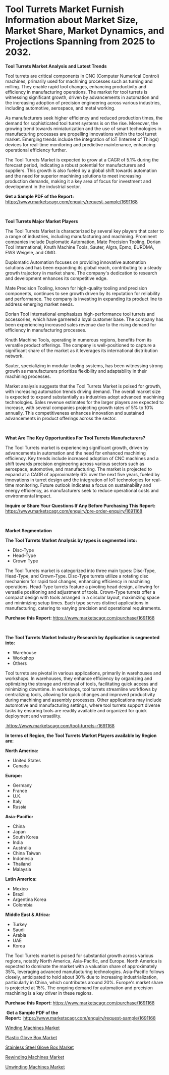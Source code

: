 <p><h1>Tool Turrets Market Furnish Information about Market Size, Market Share, Market Dynamics, and Projections Spanning from 2025 to 2032.</h1></p><p><strong>Tool Turrets Market Analysis and Latest Trends</strong></p>
<p><p>Tool turrets are critical components in CNC (Computer Numerical Control) machines, primarily used for machining processes such as turning and milling. They enable rapid tool changes, enhancing productivity and efficiency in manufacturing operations. The market for tool turrets is witnessing significant growth, driven by advancements in automation and the increasing adoption of precision engineering across various industries, including automotive, aerospace, and metal working.</p><p>As manufacturers seek higher efficiency and reduced production times, the demand for sophisticated tool turret systems is on the rise. Moreover, the growing trend towards miniaturization and the use of smart technologies in manufacturing processes are propelling innovations within the tool turret market. Emerging trends include the integration of IoT (Internet of Things) devices for real-time monitoring and predictive maintenance, enhancing operational efficiency further.</p><p>The Tool Turrets Market is expected to grow at a CAGR of 5.1% during the forecast period, indicating a robust potential for manufacturers and suppliers. This growth is also fueled by a global shift towards automation and the need for superior machining solutions to meet increasing production demands, making it a key area of focus for investment and development in the industrial sector.</p></p>
<p><strong>Get a Sample PDF of the Report:&nbsp;</strong> <a href="https://www.marketscagr.com/enquiry/request-sample/1691168?utm_campaign=1869&utm_medium=2&utm_source=Github&utm_content=ia&utm_term=08042025&utm_id=tool-turrets">https://www.marketscagr.com/enquiry/request-sample/1691168</a></p>
<p>&nbsp;</p>
<p><strong>Tool Turrets Major Market Players</strong></p>
<p><p>The Tool Turrets Market is characterized by several key players that cater to a range of industries, including manufacturing and machining. Prominent companies include Duplomatic Automation, Mate Precision Tooling, Dorian Tool International, Knuth Machine Tools, Sauter, Algra, Epmo, EUROMA, EWS Weigele, and OMG. </p><p>Duplomatic Automation focuses on providing innovative automation solutions and has been expanding its global reach, contributing to a steady growth trajectory in market share. The company's dedication to research and development enhances its competitive edge.</p><p>Mate Precision Tooling, known for high-quality tooling and precision components, continues to see growth driven by its reputation for reliability and performance. The company is investing in expanding its product line to address emerging market needs.</p><p>Dorian Tool International emphasizes high-performance tool turrets and accessories, which have garnered a loyal customer base. The company has been experiencing increased sales revenue due to the rising demand for efficiency in manufacturing processes.</p><p>Knuth Machine Tools, operating in numerous regions, benefits from its versatile product offerings. The company is well-positioned to capture a significant share of the market as it leverages its international distribution network.</p><p>Sauter, specializing in modular tooling systems, has been witnessing strong growth as manufacturers prioritize flexibility and adaptability in their machining processes.</p><p>Market analysis suggests that the Tool Turrets Market is poised for growth, with increasing automation trends driving demand. The overall market size is expected to expand substantially as industries adopt advanced machining technologies. Sales revenue estimates for the larger players are expected to increase, with several companies projecting growth rates of 5% to 10% annually. This competitiveness enhances innovation and sustained advancements in product offerings across the sector.</p></p>
<p>&nbsp;</p>
<p><strong>What Are The Key Opportunities For Tool Turrets Manufacturers?</strong></p>
<p><p>The Tool Turrets market is experiencing significant growth, driven by advancements in automation and the need for enhanced machining efficiency. Key trends include increased adoption of CNC machines and a shift towards precision engineering across various sectors such as aerospace, automotive, and manufacturing. The market is projected to expand at a CAGR of approximately 6% over the next five years, fueled by innovations in turret design and the integration of IoT technologies for real-time monitoring. Future outlook indicates a focus on sustainability and energy efficiency, as manufacturers seek to reduce operational costs and environmental impact.</p></p>
<p><strong>Inquire or Share Your Questions If Any Before Purchasing This Report:</strong> <a href="https://www.marketscagr.com/enquiry/pre-order-enquiry/1691168?utm_campaign=1869&utm_medium=2&utm_source=Github&utm_content=ia&utm_term=08042025&utm_id=tool-turrets">https://www.marketscagr.com/enquiry/pre-order-enquiry/1691168</a></p>
<p>&nbsp;</p>
<p><strong>Market Segmentation</strong></p>
<p><strong>The Tool Turrets Market Analysis by types is segmented into:</strong></p>
<p><ul><li>Disc-Type</li><li>Head-Type</li><li>Crown Type</li></ul></p>
<p><p>The Tool Turrets market is categorized into three main types: Disc-Type, Head-Type, and Crown-Type. Disc-Type turrets utilize a rotating disc mechanism for rapid tool changes, enhancing efficiency in machining operations. Head-Type turrets feature a pivoting head design, allowing for versatile positioning and adjustment of tools. Crown-Type turrets offer a compact design with tools arranged in a circular layout, maximizing space and minimizing setup times. Each type serves distinct applications in manufacturing, catering to varying precision and operational requirements.</p></p>
<p><strong>Purchase this Report:&nbsp;</strong><a href="https://www.marketscagr.com/purchase/1691168?utm_campaign=1869&utm_medium=2&utm_source=Github&utm_content=ia&utm_term=08042025&utm_id=tool-turrets">https://www.marketscagr.com/purchase/1691168</a></p>
<p>&nbsp;</p>
<p><strong>The Tool Turrets Market Industry Research by Application is segmented into:</strong></p>
<p><ul><li>Warehouse</li><li>Workshop</li><li>Others</li></ul></p>
<p><p>Tool turrets are pivotal in various applications, primarily in warehouses and workshops. In warehouses, they enhance efficiency by organizing and optimizing the storage and retrieval of tools, facilitating quick access and minimizing downtime. In workshops, tool turrets streamline workflows by centralizing tools, allowing for quick changes and improved productivity during machining and assembly processes. Other applications may include automotive and manufacturing settings, where tool turrets support diverse tasks by ensuring tools are readily available and organized for quick deployment and versatility.</p></p>
<p><a href="https://www.marketscagr.com/tool-turrets-r1691168?utm_campaign=1869&utm_medium=2&utm_source=Github&utm_content=ia&utm_term=08042025&utm_id=tool-turrets">&nbsp;https://www.marketscagr.com/tool-turrets-r1691168</a></p>
<p><strong>In terms of Region, the Tool Turrets Market Players available by Region are:</strong></p>
<p>
    <p> <strong> North America: </strong>
        <ul>
            <li>United States</li>
            <li>Canada</li>
        </ul>
        </p> 
    <p> <strong> Europe: </strong>
        <ul>
            <li>Germany</li>
            <li>France</li>
            <li>U.K.</li>
            <li>Italy</li>
            <li>Russia</li>
        </ul>
        </p> 
    <p> <strong> Asia-Pacific: </strong>
        <ul>
            <li>China</li>
            <li>Japan</li>
            <li>South Korea</li>
            <li>India</li>
            <li>Australia</li>
            <li>China Taiwan</li>
            <li>Indonesia</li>
            <li>Thailand</li>
            <li>Malaysia</li>
        </ul>
        </p> 
    <p> <strong> Latin America: </strong>
        <ul>
            <li>Mexico</li>
            <li>Brazil</li>
            <li>Argentina Korea</li>
            <li>Colombia</li>
        </ul>
        </p> 
    <p> <strong> Middle East & Africa: </strong>
        <ul>
            <li>Turkey</li>
            <li>Saudi</li>
            <li>Arabia</li>
            <li>UAE</li>
            <li>Korea</li>
        </ul>
    </p>
    </p>
<p><p>The Tool Turrets market is poised for substantial growth across various regions, notably North America, Asia-Pacific, and Europe. North America is expected to dominate the market with a valuation share of approximately 35%, leveraging advanced manufacturing technologies. Asia-Pacific follows closely, anticipated to hold about 30% due to increasing industrialization, particularly in China, which contributes around 20%. Europe's market share is projected at 15%. The ongoing demand for automation and precision machining is a key driver in these regions.</p></p>
<p><strong>Purchase this Report: </strong><a href="https://www.marketscagr.com/purchase/1691168?utm_campaign=1869&utm_medium=2&utm_source=Github&utm_content=ia&utm_term=08042025&utm_id=tool-turrets">https://www.marketscagr.com/purchase/1691168</a></p>
<p>&nbsp;<strong>Get a Sample PDF of the Report:&nbsp;&nbsp;</strong><a href="https://www.marketscagr.com/enquiry/request-sample/1691168?utm_campaign=1869&utm_medium=2&utm_source=Github&utm_content=ia&utm_term=08042025&utm_id=tool-turrets">https://www.marketscagr.com/enquiry/request-sample/1691168</a></p>
<p><strong></strong></p>
<p><p><a href="https://github.com/goliareanoyh/Market-Research-Report-List-1/blob/main/winding-machines-market.md?utm_campaign=1869&utm_medium=2&utm_source=Github&utm_content=ia&utm_term=08042025&utm_id=tool-turrets">Winding Machines Market</a></p><p><a href="https://github.com/CliffMedina6/Market-Research-Report-List-7/blob/main/plastic-glove-box-market.md?utm_campaign=1869&utm_medium=2&utm_source=Github&utm_content=ia&utm_term=08042025&utm_id=tool-turrets">Plastic Glove Box Market</a></p><p><a href="https://github.com/aarenlazosw3/Market-Research-Report-List-1/blob/main/stainless-steel-glove-box-market.md?utm_campaign=1869&utm_medium=2&utm_source=Github&utm_content=ia&utm_term=08042025&utm_id=tool-turrets">Stainless Steel Glove Box Market</a></p><p><a href="https://github.com/knazsdadeyvw/Market-Research-Report-List-1/blob/main/rewinding-machines-market.md?utm_campaign=1869&utm_medium=2&utm_source=Github&utm_content=ia&utm_term=08042025&utm_id=tool-turrets">Rewinding Machines Market</a></p><p><a href="https://github.com/naanaafranxu/Market-Research-Report-List-1/blob/main/unwinding-machines-market.md?utm_campaign=1869&utm_medium=2&utm_source=Github&utm_content=ia&utm_term=08042025&utm_id=tool-turrets">Unwinding Machines Market</a></p></p>